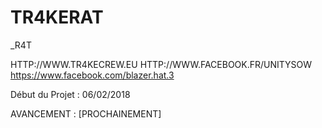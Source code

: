 # TR4KERAT
_R4T

HTTP://WWW.TR4KECREW.EU
HTTP://WWW.FACEBOOK.FR/UNITYSOW
https://www.facebook.com/blazer.hat.3

Début du Projet : 06/02/2018

AVANCEMENT : [PROCHAINEMENT]
